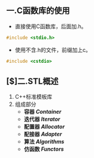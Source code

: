 ## 一.C函数库的使用

+	直接使用C函数库，后面加.h。
```c++
#include <stdio.h>
```
+	使用不含.h的文件，前缀加上c。
```c++
#include <cstdio>
```

## [$]二.STL概述

1. 	C++标准模板库
2. 	组成部分
	+	**容器 *Container***
	+	**迭代器 *Iterator***
	+	**配置器 *Allocator***
	+	**配接器 *Adapter***
	+	**算法 *Algorithms***
	+	**仿函数 *Functors***

